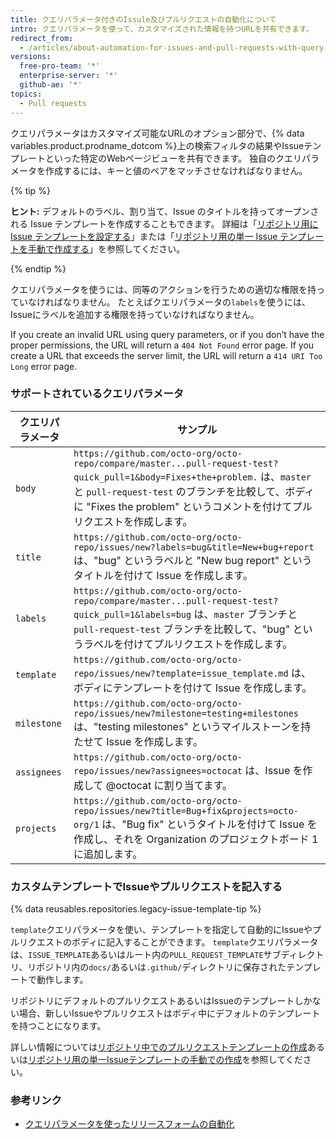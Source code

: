 ```yaml
---
title: クエリパラメータ付きのIssule及びプルリクエストの自動化について
intro: クエリパラメータを使って、カスタマイズされた情報を持つURLを共有できます。
redirect_from:
  - /articles/about-automation-for-issues-and-pull-requests-with-query-parameters
versions:
  free-pro-team: '*'
  enterprise-server: '*'
  github-ae: '*'
topics:
  - Pull requests
---
```


クエリパラメータはカスタマイズ可能なURLのオプション部分で、{% data variables.product.prodname_dotcom %}上の検索フィルタの結果やIssueテンプレートといった特定のWebページビューを共有できます。 独自のクエリパラメータを作成するには、キーと値のペアをマッチさせなければなりません。

{% tip %}

**ヒント:** デフォルトのラベル、割り当て、Issue のタイトルを持ってオープンされる Issue テンプレートを作成することもできます。 詳細は「[リポジトリ用に Issue テンプレートを設定する](/articles/configuring-issue-templates-for-your-repository)」または「[リポジトリ用の単一 Issue テンプレートを手動で作成する](/articles/manually-creating-a-single-issue-template-for-your-repository)」を参照してください。

{% endtip %}

クエリパラメータを使うには、同等のアクションを行うための適切な権限を持っていなければなりません。 たとえばクエリパラメータの`labels`を使うには、Issueにラベルを追加する権限を持っていなければなりません。

If you create an invalid URL using query parameters, or if you don’t have the proper permissions, the URL will return a `404 Not Found` error page. If you create a URL that exceeds the server limit, the URL will return a `414 URI Too Long` error page.

### サポートされているクエリパラメータ

| クエリパラメータ    | サンプル                                                                                                                                                                                                               |
| ----------- | ------------------------------------------------------------------------------------------------------------------------------------------------------------------------------------------------------------------ |
| `body`      | `https://github.com/octo-org/octo-repo/compare/master...pull-request-test?quick_pull=1&body=Fixes+the+problem.` は、`master` と `pull-request-test` のブランチを比較して、ボディに "Fixes the problem" というコメントを付けてプルリクエストを作成します。 |
| `title`     | `https://github.com/octo-org/octo-repo/issues/new?labels=bug&title=New+bug+report` は、"bug" というラベルと "New bug report" というタイトルを付けて Issue を作成します。                                                                  |
| `labels`    | `https://github.com/octo-org/octo-repo/compare/master...pull-request-test?quick_pull=1&labels=bug` は、`master` ブランチと `pull-request-test` ブランチを比較して、"bug" というラベルを付けてプルリクエストを作成します。                               |
| `template`  | `https://github.com/octo-org/octo-repo/issues/new?template=issue_template.md` は、ボディにテンプレートを付けて Issue を作成します。                                                                                                       |
| `milestone` | `https://github.com/octo-org/octo-repo/issues/new?milestone=testing+milestones` は、"testing milestones" というマイルストーンを持たせて Issue を作成します。                                                                               |
| `assignees` | `https://github.com/octo-org/octo-repo/issues/new?assignees=octocat` は、Issue を作成して @octocat に割り当てます。                                                                                                               |
| `projects`  | `https://github.com/octo-org/octo-repo/issues/new?title=Bug+fix&projects=octo-org/1` は、"Bug fix" というタイトルを付けて Issue を作成し、それを Organization のプロジェクトボード 1 に追加します。                                                  |

### カスタムテンプレートでIssueやプルリクエストを記入する

{% data reusables.repositories.legacy-issue-template-tip %}

`template`クエリパラメータを使い、テンプレートを指定して自動的にIssueやプルリクエストのボディに記入することができます。 `template`クエリパラメータは、`ISSUE_TEMPLATE`あるいはルート内の`PULL_REQUEST_TEMPLATE`サブディレクトリ、リポジトリ内の`docs/`あるいは`.github/`ディレクトリに保存されたテンプレートで動作します。

リポジトリにデフォルトのプルリクエストあるいはIssueのテンプレートしかない場合、新しいIssueやプルリクエストはボディ中にデフォルトのテンプレートを持つことになります。

詳しい情報については[リポジトリ中でのプルリクエストテンプレートの作成](/articles/creating-a-pull-request-template-for-your-repository)あるいは[リポジトリ用の単一Issueテンプレートの手動での作成](/articles/manually-creating-a-single-issue-template-for-your-repository)を参照してください。

### 参考リンク

- [クエリパラメータを使ったリリースフォームの自動化](/articles/automation-for-release-forms-with-query-parameters)
